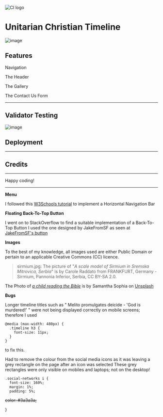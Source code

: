 ![CI logo](https://codeinstitute.s3.amazonaws.com/fullstack/ci_logo_small.png)

# Unitarian Christian Timeline

![image](https://user-images.githubusercontent.com/91061592/228225449-857f2342-cc17-455c-bc4f-93a17701f28c.png)


## Features

Navigation

The Header

The Gallery

The Contact Us Form


------

## Validator Testing

![image](https://user-images.githubusercontent.com/91061592/228220812-6e856e1f-8445-4072-a7a0-008e7ea45c1c.png)

## Deployment
------

## Credits

---

Happy coding!

---

**Menu**

I followed this [W3Schools tutorial](https://www.w3schools.com/css/css_navbar_horizontal.asp) 
to implement a Horizontal Navigation Bar

**Floating Back-To-Top Button**

I went on to StackOverflow to find a suitable implementation of a Back-To-Top Button
   I used the one designed by JakeFromSF as seen at 
   [JakeFromSF's button](https://stackoverflow.com/questions/32102747/how-to-make-a-back-to-top-button-using-css-and-html-only)
   
**Images**

To the best of my knowledge, all images used are either Public Domain or pertain to an applicable Creative Commons (CC) licence.
> sirmium.jpg: The picture of "*A scale model of Sirmium in Sremska Mitrovica, Serbia*" is by 
Carole Raddato from FRANKFURT, Germany - Sirmium, Pannonia Inferior, Serbia, CC BY-SA 2.0.

The Photo of [*a child reading the Bible*](https://unsplash.com/photos/NaWKMlp3tVs?utm_source=unsplash&utm_medium=referral&utm_content=creditCopyText) is by Samantha Sophia on [Unsplash](https://unsplash.com/)

**Bugs**

Longer timeline titles such as " Melito promulgates deicide - 'God is murdered!' " were not being displayed correctly
on mobile screens; therefore I used 
```
@media (max-width: 480px) {
  .timeline h3 {
    font-size: 11px;
  }
}
```
to fix this.

Had to remove the colour from the social media icons as it was leaving a grey rectangle on the page after an icon was selected
These grey rectangles were only visible on mobiles and laptops; not on the desktop!

```
.social-networks i {
  font-size: 160%;
  margin: 1%;
  padding: 5%;
```  
  ~~color: #3a3a3a;~~

} 
